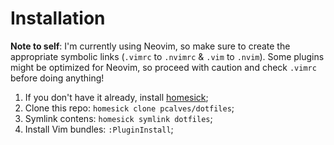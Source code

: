 Installation
============
**Note to self**: I'm currently using Neovim, so make sure to create the appropriate symbolic links (`.vimrc` to `.nvimrc` & `.vim` to `.nvim`). Some plugins might be optimized for Neovim, so proceed with caution and check `.vimrc` before doing anything!

1. If you don't have it already, install [homesick](https://github.com/technicalpickles/homesick);
2. Clone this repo: `homesick clone pcalves/dotfiles`;
3. Symlink contens: `homesick symlink dotfiles`;
4. Install Vim bundles: `:PluginInstall`;
